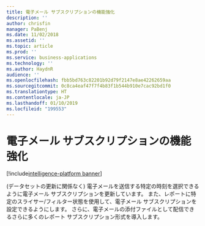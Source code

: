 ```yaml
---
title: 電子メール サブスクリプションの機能強化
description: ''
author: chrisfin
manager: PaBenj
ms.date: 11/02/2018
ms.assetid: ''
ms.topic: article
ms.prod: ''
ms.service: business-applications
ms.technology: ''
ms.author: HaydnR
audience: ''
ms.openlocfilehash: fbb5bd763c82201b92d79f2147e8ae42262659aa
ms.sourcegitcommit: 0c8ca4eaf47f7f4b83f1b544b910e7cac92bd1f0
ms.translationtype: HT
ms.contentlocale: ja-JP
ms.lasthandoff: 01/10/2019
ms.locfileid: "199553"
---
```

# <a name="email-subscription-enhancements"></a>電子メール サブスクリプションの機能強化

[!include[intelligence-platform banner](../../includes/intelligence-platform.md)]

(データセットの更新に関係なく) 電子メールを送信する特定の時刻を選択できるように電子メール サブスクリプションを更新しています。  また、レポートに特定のスライサー/フィルター状態を使用して、電子メール サブスクリプションを設定できるようにします。  さらに、電子メールの添付ファイルとして配信できるさらに多くのレポート サブスクリプション形式を導入します。
